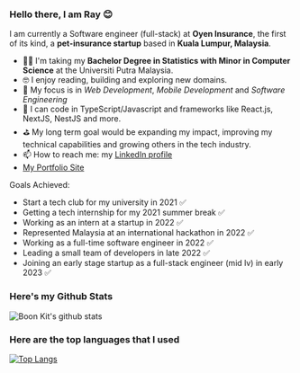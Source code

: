 ### Hello there, I am Ray 😊
I am currently a Software engineer (full-stack) at **Oyen Insurance**, the first of its kind, a **pet-insurance startup** based in **Kuala Lumpur, Malaysia**.
- 👨‍💻 I'm taking my **Bachelor Degree in Statistics with Minor in Computer Science** at the Universiti Putra Malaysia.
- 🤓 I enjoy reading, building and exploring new domains.
- 🌱 My focus is in *Web Development*, *Mobile Development* and *Software Engineering*
- 🐣 I can code in TypeScript/Javascript and frameworks like React.js, NextJS, NestJS and more.
- ⛳️ My long term goal would be expanding my impact, improving my technical capabilities and growing others in the tech industry.
- 📫 How to reach me: my [LinkedIn profile](https://www.linkedin.com/in/boon-kit-gan-64349b164/)
- [My Portfolio Site](https://ganthology.github.io/ray-portfolio-v1/)

Goals Achieved:
- Start a tech club for my university in 2021 ✅
- Getting a tech internship for my 2021 summer break ✅
- Working as an intern at a startup in 2022 ✅
- Represented Malaysia at an international hackathon in 2022 ✅
- Working as a full-time software engineer in 2022 ✅
- Leading a small team of developers in late 2022 ✅
- Joining an early stage startup as a full-stack engineer (mid lv) in early 2023 ✅


### Here's my Github Stats
![Boon Kit's github stats](https://github-readme-stats.vercel.app/api?username=Ganthology&show_icons=true)
### Here are the top languages that I used
[![Top Langs](https://github-readme-stats.vercel.app/api/top-langs/?username=Ganthology)](https://github.com/Ganthology/github-readme-stats)

<!--
**Ganthology/Ganthology** is a ✨ _special_ ✨ repository because its `README.md` (this file) appears on your GitHub profile.

Here are some ideas to get you started:

- 🔭 I’m currently working on ...
- 🌱 I’m currently learning ...
- 👯 I’m looking to collaborate on ...
- 🤔 I’m looking for help with ...
- 💬 Ask me about ...
- 📫 How to reach me: ...
- 😄 Pronouns: ...
- ⚡ Fun fact: ...
-->
